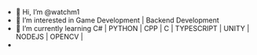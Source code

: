 - 👋 Hi, I’m @watchm1
- 👀 I’m interested in Game Development | Backend Development
- 🌱 I’m currently learning C# | PYTHON | CPP | C | TYPESCRIPT | UNITY | NODEJS | OPENCV | 
- 
<!---
watchm1/watchm1 is a ✨ special ✨ repository because its `README.md` (this file) appears on your GitHub profile.
You can click the Preview link to take a look at your changes.
--->
